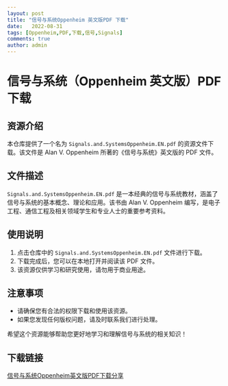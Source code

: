 ```yaml
---
layout: post
title: "信号与系统Oppenheim 英文版PDF 下载"
date:   2022-08-31
tags: [Oppenheim,PDF,下载,信号,Signals]
comments: true
author: admin
---
```

# 信号与系统（Oppenheim 英文版）PDF 下载

## 资源介绍

本仓库提供了一个名为 `Signals.and.SystemsOppenheim.EN.pdf` 的资源文件下载。该文件是 Alan V. Oppenheim 所著的《信号与系统》英文版的 PDF 文件。

## 文件描述

`Signals.and.SystemsOppenheim.EN.pdf` 是一本经典的信号与系统教材，涵盖了信号与系统的基本概念、理论和应用。该书由 Alan V. Oppenheim 编写，是电子工程、通信工程及相关领域学生和专业人士的重要参考资料。

## 使用说明

1. 点击仓库中的 `Signals.and.SystemsOppenheim.EN.pdf` 文件进行下载。
2. 下载完成后，您可以在本地打开并阅读该 PDF 文件。
3. 该资源仅供学习和研究使用，请勿用于商业用途。

## 注意事项

- 请确保您有合法的权限下载和使用该资源。
- 如果您发现任何版权问题，请及时联系我们进行处理。

希望这个资源能够帮助您更好地学习和理解信号与系统的相关知识！

## 下载链接

[信号与系统Oppenheim英文版PDF下载分享](https://pan.quark.cn/s/d111f412450e)